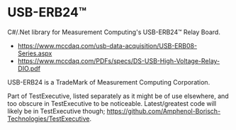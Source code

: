 # USB-ERB24™
C#/.Net library for Measurement Computing's USB-ERB24™ Relay Board.

- https://www.mccdaq.com/usb-data-acquisition/USB-ERB08-Series.aspx
- https://www.mccdaq.com/PDFs/specs/DS-USB-High-Voltage-Relay-DIO.pdf

USB-ERB24 is a TradeMark of Measurement Computing Corporation.

Part of TestExecutive, listed separately as it might be of use elsewhere, and too obscure in TestExecutive to be noticeable.
Latest/greatest code will likely be in TestExecutive though; https://github.com/Amphenol-Borisch-Technologies/TestExecutive.
